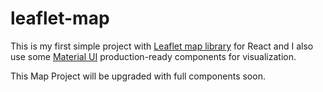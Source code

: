 # leaflet-map
This is my first simple project with [Leaflet map library](https://react-leaflet.js.org/) for React and I also use some [Material UI](https://mui.com/) production-ready components for visualization. 

This Map Project will be upgraded with full components soon.
